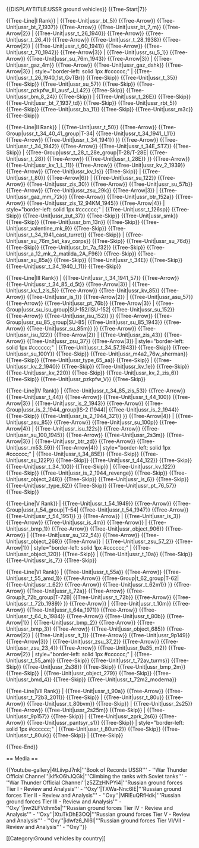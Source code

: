 {{DISPLAYTITLE:USSR ground vehicles}}
{{Tree-Start|7}}

{{Tree-Line|I Rank}}
|
{{Tree-Unit|ussr_bt_5}}
{{Tree-Arrow}}
{{Tree-Unit|ussr_bt_7_1937}}
{{Tree-Arrow}}
{{Tree-Unit|ussr_bt_7_m}}
{{Tree-Arrow|2}}
|
{{Tree-Unit|ussr_t_26_1940}}
{{Tree-Arrow}}
{{Tree-Unit|ussr_t_26_4}}
{{Tree-Arrow}}
{{Tree-Unit|ussr_t_28_1938}}
{{Tree-Arrow|2}}
|
{{Tree-Unit|ussr_t_60_1941}}
{{Tree-Arrow}}
{{Tree-Unit|ussr_t_70_1942}}
{{Tree-Arrow|3}}
|
{{Tree-Unit|ussr_su_5_1}}
{{Tree-Arrow}}
{{Tree-Unit|ussr_su_76m_1943}}
{{Tree-Arrow|3}}
|
{{Tree-Unit|ussr_gaz_4m}}
{{Tree-Arrow}}
{{Tree-Unit|ussr_gaz_dshk}}
{{Tree-Arrow|3}}
| style="border-left: solid 1px #cccccc;" |
{{Tree-Unit|ussr_t_26_1940_1st_GvTBr}}
{{Tree-Skip}}
{{Tree-Unit|ussr_t_35}}
{{Tree-Skip}}
{{Tree-Unit|ussr_su_57}}
{{Tree-Skip}}
{{Tree-Unit|ussr_pzkpfw_III_ausf_J_L42}}
{{Tree-Skip}}
{{Tree-Unit|ussr_bm_8_24}}
{{Tree-Skip}}
|
{{Tree-Unit|ussr_t_26E}}
{{Tree-Skip}}
{{Tree-Unit|ussr_bt_7_1937_td}}
{{Tree-Skip}}
{{Tree-Unit|ussr_rbt_5}}
{{Tree-Skip}}
{{Tree-Unit|ussr_ba_11}}
{{Tree-Skip}}
{{Tree-Unit|ussr_m3c}}
{{Tree-Skip}}

{{Tree-Line|II Rank}}
|
{{Tree-Unit|ussr_t_50}}
{{Tree-Arrow}}
{{Tree-Group|ussr_t_34_40_41_group|T-34|
  {{Tree-Unit|ussr_t_34_1941_l_11}}
{{Tree-Arrow}}
{{Tree-Unit|ussr_t_34_1941}}
}}
{{Tree-Arrow}}
{{Tree-Unit|ussr_t_34_1942}}
{{Tree-Arrow}}
{{Tree-Unit|ussr_t_34E_STZ}}
{{Tree-Skip}}
|
{{Tree-Group|ussr_t_28_t_28e_group|T-28/T-28E|
  {{Tree-Unit|ussr_t_28}}
{{Tree-Arrow}}
{{Tree-Unit|ussr_t_28E}}
}}
{{Tree-Arrow}}
{{Tree-Unit|ussr_kv_1_L_11}}
{{Tree-Arrow}}
{{Tree-Unit|ussr_kv_2_1939}}
{{Tree-Arrow}}
{{Tree-Unit|ussr_kv_1s}}
{{Tree-Skip}}
|
{{Tree-Unit|ussr_t_80}}
{{Tree-Arrow|6}}
|
{{Tree-Unit|ussr_su_122}}
{{Tree-Arrow}}
{{Tree-Unit|ussr_zis_30}}
{{Tree-Arrow}}
{{Tree-Unit|ussr_su_57b}}
{{Tree-Arrow}}
{{Tree-Unit|ussr_zsu_29k}}
{{Tree-Arrow|3}}
|
{{Tree-Unit|ussr_gaz_mm_72k}}
{{Tree-Arrow}}
{{Tree-Unit|ussr_btr_152a}}
{{Tree-Arrow}}
{{Tree-Unit|ussr_zis_12_94KM_1945}}
{{Tree-Arrow|4}}
| style="border-left: solid 1px #cccccc;" |
{{Tree-Unit|ussr_t_126sp}}
{{Tree-Skip}}
{{Tree-Unit|ussr_zut_37}}
{{Tree-Skip}}
{{Tree-Unit|ussr_smk}}
{{Tree-Skip}}
{{Tree-Unit|ussr_bm_13n}}
{{Tree-Skip}}
{{Tree-Unit|ussr_valentine_mk_9}}
{{Tree-Skip}}
{{Tree-Unit|ussr_t_34_1941_cast_turret}}
{{Tree-Skip}}
|
{{Tree-Unit|ussr_su_76m_5st_kav_corps}}
{{Tree-Skip}}
{{Tree-Unit|ussr_su_76d}}
{{Tree-Skip}}
{{Tree-Unit|ussr_bt_7a_f32}}
{{Tree-Skip}}
{{Tree-Unit|ussr_a_12_mk_2_matilda_2A_F96}}
{{Tree-Skip}}
{{Tree-Unit|ussr_su_85a}}
{{Tree-Skip}}
{{Tree-Unit|ussr_t_34E}}
{{Tree-Skip}}
{{Tree-Unit|ussr_t_34_1940_l_11}}
{{Tree-Skip}}

{{Tree-Line|III Rank}}
|
{{Tree-Unit|ussr_t_34_1941_57}}
{{Tree-Arrow}}
{{Tree-Unit|ussr_t_34_85_d_5t}}
{{Tree-Arrow|3}}
|
{{Tree-Unit|ussr_kv_1_zis_5}}
{{Tree-Arrow}}
{{Tree-Unit|ussr_kv_85}}
{{Tree-Arrow}}
{{Tree-Unit|ussr_is_1}}
{{Tree-Arrow|2}}
|
{{Tree-Unit|ussr_asu_57}}
{{Tree-Arrow}}
{{Tree-Unit|ussr_pt_76b}}
{{Tree-Arrow|3}}
|
{{Tree-Group|ussr_su_isu_group|SU-152/ISU-152|
  {{Tree-Unit|ussr_su_152}}
{{Tree-Arrow}}
{{Tree-Unit|ussr_isu_152}}
}}
{{Tree-Arrow}}
{{Tree-Group|ussr_su_85_group|SU-85|
  {{Tree-Unit|ussr_su_85_1943}}
{{Tree-Arrow}}
{{Tree-Unit|ussr_su_85m}}
}}
{{Tree-Arrow}}
{{Tree-Unit|ussr_isu_122}}
{{Tree-Arrow|2}}
|
{{Tree-Unit|ussr_zis_43}}
{{Tree-Arrow}}
{{Tree-Unit|ussr_zsu_37}}
{{Tree-Arrow|3}}
| style="border-left: solid 1px #cccccc;" |
{{Tree-Unit|ussr_t_34_57_1943}}
{{Tree-Skip}}
{{Tree-Unit|ussr_su_100Y}}
{{Tree-Skip}}
{{Tree-Unit|ussr_m4a2_76w_sherman}}
{{Tree-Skip}}
{{Tree-Unit|ussr_type_65_aa}}
{{Tree-Skip}}
|
{{Tree-Unit|ussr_kv_2_1940}}
{{Tree-Skip}}
{{Tree-Unit|ussr_kv_1e}}
{{Tree-Skip}}
{{Tree-Unit|ussr_kv_220}}
{{Tree-Skip}}
{{Tree-Unit|ussr_kv_2_zis_6}}
{{Tree-Skip}}
{{Tree-Unit|ussr_pzkpfw_V}}
{{Tree-Skip}}

{{Tree-Line|IV Rank}}
|
{{Tree-Unit|ussr_t_34_85_zis_53}}
{{Tree-Arrow}}
{{Tree-Unit|ussr_t_44}}
{{Tree-Arrow}}
{{Tree-Unit|ussr_t_44_100}}
{{Tree-Arrow|3}}
|
{{Tree-Unit|ussr_is_2_1943}}
{{Tree-Arrow}}
{{Tree-Group|ussr_is_2_1944_group|IS-2 (1944)|
  {{Tree-Unit|ussr_is_2_1944}}
{{Tree-Skip}}
{{Tree-Unit|ussr_is_2_1944_321}}
}}
{{Tree-Arrow|4}}
|
{{Tree-Unit|ussr_asu_85}}
{{Tree-Arrow}}
{{Tree-Unit|ussr_su_100p}}
{{Tree-Arrow|4}}
|
{{Tree-Unit|ussr_isu_122s}}
{{Tree-Arrow}}
{{Tree-Unit|ussr_su_100_1945}}
{{Tree-Arrow}}
{{Tree-Unit|ussr_2s3m}}
{{Tree-Arrow|3}}
|
{{Tree-Unit|ussr_btr_zd}}
{{Tree-Arrow}}
{{Tree-Unit|ussr_m53_59}}
{{Tree-Arrow|4}}
| style="border-left: solid 1px #cccccc;" |
{{Tree-Unit|ussr_t_34_85E}}
{{Tree-Skip}}
{{Tree-Unit|ussr_su_122P}}
{{Tree-Skip}}
{{Tree-Unit|ussr_t_44_122}}
{{Tree-Skip}}
{{Tree-Unit|ussr_t_34_100}}
{{Tree-Skip}}
|
{{Tree-Unit|ussr_kv_122}}
{{Tree-Skip}}
{{Tree-Unit|ussr_is_2_1944_revenge}}
{{Tree-Skip}}
{{Tree-Unit|ussr_object_248}}
{{Tree-Skip}}
{{Tree-Unit|ussr_is_6}}
{{Tree-Skip}}
{{Tree-Unit|ussr_type_62}}
{{Tree-Skip}}
{{Tree-Unit|ussr_pt_76_57}}
{{Tree-Skip}}

{{Tree-Line|V Rank}}
|
{{Tree-Unit|ussr_t_54_1949}}
{{Tree-Arrow}}
{{Tree-Group|ussr_t_54_group|T-54|
  {{Tree-Unit|ussr_t_54_1947}}
{{Tree-Arrow}}
{{Tree-Unit|ussr_t_54_1951}}
}}
{{Tree-Arrow}}
|
{{Tree-Unit|ussr_is_3}}
{{Tree-Arrow}}
{{Tree-Unit|ussr_is_4m}}
{{Tree-Arrow}}
|
{{Tree-Unit|ussr_bmp_1}}
{{Tree-Arrow}}
{{Tree-Unit|ussr_object_906}}
{{Tree-Arrow}}
|
{{Tree-Unit|ussr_su_122_54}}
{{Tree-Arrow}}
{{Tree-Unit|ussr_object_268}}
{{Tree-Arrow}}
|
{{Tree-Unit|ussr_zsu_57_2}}
{{Tree-Arrow|1}}
| style="border-left: solid 1px #cccccc;" |
{{Tree-Unit|ussr_object_120}}
{{Tree-Skip}}
|
{{Tree-Unit|ussr_t_10a}}
{{Tree-Skip}}
{{Tree-Unit|ussr_is_7}}
{{Tree-Skip}}

{{Tree-Line|VI Rank}}
|
{{Tree-Unit|ussr_t_55a}}
{{Tree-Arrow}}
{{Tree-Unit|ussr_t_55_amd_1}}
{{Tree-Arrow}}
{{Tree-Group|t_62_group|T-62|
  {{Tree-Unit|ussr_t_62}}
{{Tree-Arrow}}
{{Tree-Unit|ussr_t_62m1}}
}}
{{Tree-Arrow}}
{{Tree-Unit|ussr_t_72a}}
{{Tree-Arrow}}
{{Tree-Group|t_72b_group|T-72B|
  {{Tree-Unit|ussr_t_72b}}
{{Tree-Arrow}}
{{Tree-Unit|ussr_t_72b_1989}}
}}
{{Tree-Arrow}}
|
{{Tree-Unit|ussr_t_10m}}
{{Tree-Arrow}}
{{Tree-Unit|ussr_t_64a_1971}}
{{Tree-Arrow}}
{{Tree-Unit|ussr_t_64_b_1984}}
{{Tree-Arrow}}
{{Tree-Unit|ussr_t_80b}}
{{Tree-Arrow|1}}
|
{{Tree-Unit|ussr_bmp_2}}
{{Tree-Arrow}}
{{Tree-Unit|ussr_bmp_3}}
{{Tree-Arrow}}
{{Tree-Unit|ussr_object_685}}
{{Tree-Arrow|2}}
|
{{Tree-Unit|ussr_it_1}}
{{Tree-Arrow}}
{{Tree-Unit|ussr_9p149}}
{{Tree-Arrow|3}}
|
{{Tree-Unit|ussr_zsu_37_2}}
{{Tree-Arrow}}
{{Tree-Unit|ussr_zsu_23_4}}
{{Tree-Arrow}}
{{Tree-Unit|ussr_9a35_m2}}
{{Tree-Arrow|2}}
| style="border-left: solid 1px #cccccc;" |
{{Tree-Unit|ussr_t_55_am}}
{{Tree-Skip}}
{{Tree-Unit|ussr_t_72av_turms}}
{{Tree-Skip}}
{{Tree-Unit|ussr_2s38}}
{{Tree-Skip}}
{{Tree-Unit|ussr_bmp_2m}}
{{Tree-Skip}}
|
{{Tree-Unit|ussr_object_279}}
{{Tree-Skip}}
{{Tree-Unit|ussr_bmd_4}}
{{Tree-Skip}}
{{Tree-Unit|ussr_t_72m2_moderna}}

{{Tree-Line|VII Rank}}
|
{{Tree-Unit|ussr_t_90a}}
{{Tree-Arrow}}
{{Tree-Unit|ussr_t_72b3_2011}}
{{Tree-Skip}}
|
{{Tree-Unit|ussr_t_80u}}
{{Tree-Arrow}}
{{Tree-Unit|ussr_t_80bvm}}
{{Tree-Skip}}
|
{{Tree-Unit|ussr_2s25}}
{{Tree-Arrow}}
{{Tree-Unit|ussr_2s25m}}
{{Tree-Skip}}
|
{{Tree-Unit|ussr_9p157}}
{{Tree-Skip}}
|
{{Tree-Unit|ussr_zprk_2s6}}
{{Tree-Arrow}}
{{Tree-Unit|ussr_pantsyr_s1}}
{{Tree-Skip}}
| style="border-left: solid 1px #cccccc;" |
{{Tree-Unit|ussr_t_80um2}}
{{Tree-Skip}}
{{Tree-Unit|ussr_t_80uk}}
{{Tree-Skip}}
|
{{Tree-Skip}}

{{Tree-End}}

== Media ==

<!-- ''Excellent additions to the article would be video guides, screenshots from the game, and photos.'' -->

{{Youtube-gallery|4tLiivpJ7nk|'''Book of Records USSR''' - ''War Thunder Official Channel''|klfkO6hJQGk|'''Climbing the ranks with Soviet tanks'''  - ''War Thunder Official Channel''|z5ZZzHNPYi4|'''Russian ground forces Tier I - Review and Analysis''' - ''Oxy''|TXWa-Nnc6IE|'''Russian ground forces Tier II - Review and Analysis''' - ''Oxy''|MRlEuQRfHdk|'''Russian ground forces Tier III - Review and Analysis''' - ''Oxy''|nw2LFVdhm5s|'''Russian ground forces Tier IV - Review and Analysis''' - ''Oxy''|XtuTkDhE3OQ|'''Russian ground forces Tier V - Review and Analysis''' - ''Oxy''|idwfz6_Nl6I|'''Russian ground forces Tier VI/VII - Review and Analysis''' - ''Oxy''}}

[[Category:Ground vehicles by country]]
